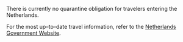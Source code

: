 There is currently no quarantine obligation for travelers entering the Netherlands.

For the most up–to–date travel information, refer to the [Netherlands Government Website](https://www.government.nl/topics/coronavirus-covid-19/tourism-in-the-netherlands).